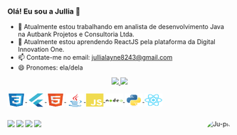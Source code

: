 ### Olá! Eu sou a Jullia 👋

- 🔭 Atualmente estou trabalhando em analista de desenvolvimento Java na Autbank Projetos e Consultoria Ltda.
- 🌱 Atualmente estou aprendendo ReactJS pela plataforma da Digital Innovation One.
- 📫 Contate-me no email: jullialayne8243@gmail.com
- 😄 Pronomes: ela/dela

<div align="center">
  <a href="https://github.com/jullialayne">
  <img height="180em" src="https://github-readme-stats.vercel.app/api?username=jullialayne&show_icons=true&theme=dark&include_all_commits=true&count_private=true"/>
  <img height="180em" src="https://github-readme-stats.vercel.app/api/top-langs/?username=jullialayne&layout=compact&langs_count=7&theme=dark"/>
</div>

<div style="display: inline_block"><br>
  <img align="center" alt="Ju-CSS" height="30" width="40" src="https://raw.githubusercontent.com/devicons/devicon/master/icons/css3/css3-original.svg">
  <img align="center" alt="Ju-Flutter" height="30" width="40" src="https://raw.githubusercontent.com/devicons/devicon/master/icons/flutter/flutter-original.svg" >
  <img align="center" alt="Ju-HTML" height="30" width="40" src="https://raw.githubusercontent.com/devicons/devicon/master/icons/html5/html5-original.svg">
  <img align="center" alt="Ju-Java" height="30" width="40" src="https://raw.githubusercontent.com/devicons/devicon/master/icons/java/java-original.svg" >
  <img align="center" alt="Ju-Js" height="30" width="40" src="https://raw.githubusercontent.com/devicons/devicon/master/icons/javascript/javascript-plain.svg">
  <img align="center" alt="Ju-node" height="30" width="40" src="https://raw.githubusercontent.com/devicons/devicon/master/icons/nodejs/nodejs-original-wordmark.svg" >
  <img align="center" alt="Ju-Python" height="30" width="40" src="https://raw.githubusercontent.com/devicons/devicon/master/icons/python/python-original.svg">
  <img align="center" alt="Ju-React" height="30" width="40" src="https://raw.githubusercontent.com/devicons/devicon/master/icons/react/react-original.svg">
</div>

##

<div> 
  <a href="https://www.youtube.com/channel/UCQccLgOCkfy9LoSwbW7U1KQ" target="_blank"><img src="https://img.shields.io/badge/YouTube-FF0000?style=for-the-badge&logo=youtube&logoColor=white" target="_blank"></a> 
  <a href = "mailto:jullialayne8243@gmail.com"><img src="https://img.shields.io/badge/-Gmail-%23333?style=for-the-badge&logo=gmail&logoColor=white" target="_blank"></a>
  <a href="https://www.linkedin.com/in/jullialayne1/" target="_blank"><img src="https://img.shields.io/badge/-LinkedIn-%230077B5?style=for-the-badge&logo=linkedin&logoColor=white" target="_blank"></a> 
  <a href="https://t.me/jullialayne" target="_blank"><img src="https://img.shields.io/badge/Telegram-2CA5E0?style=for-the-badge&logo=telegram&logoColor=white" target="_blank"></a> 
  <img align="right" alt="Ju-pic" height="150" style="border-radius:50px;" src="https://media.discordapp.net/attachments/956648064330915850/1019265577052807300/download20220902121129.png?width=540&height=540"> 
</div>

